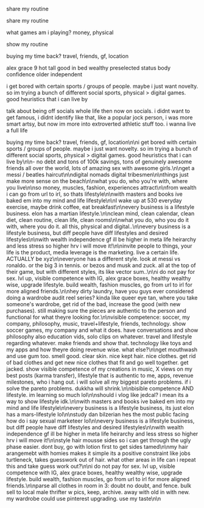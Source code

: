 share my routine

share my routine

what games am i playing? money, physical

show my routine

buying my time back?
travel, friends, gf, location

alex grace 9
hot
tall
good in bed
wealthy
preselected
status
body confidence
older
independent

i get bored with certain sports / groups of people. maybe i just want novelty. so im trying a bunch of different social sports, physical > digital games. good heuristics that i can live by

talk about being off socials whole life then now on socials. i didnt want to get famous, i didnt identify like that, like a popular jock person, i was more smart artsy, but now im more into extroverted athletic stuff too. i wanna live a full life

buying my time back? travel, friends, gf, location\n\ni get bored with certain sports / groups of people. maybe i just want novelty. so im trying a bunch of different social sports, physical > digital games. good heuristics that i can live by\n\n- no debt and tons of 100k savings, tons of genuinely awesome friends all over the world, lots of amazing sex with awesome girls.\n\nget a messi / beatles haircut\n\ndigital nomads digital tribesmen\n\nthings just make more sense on the beach\n\nwhat you do, who you're with, where you live\n\nso money, muscles, fashion, experiences attract\n\nfrom wealth i can go from url to irl, so thats lifestyle\n\nwith masters and books ive baked em into my mind and life lifestyle\n\nI wake up at 530 everyday exercise, maybe drink coffee, eat breakfast\n\nevery business is a lifestyle business. elon has a martian lifestyle.\n\nclean mind, clean calendar, clean diet, clean routine, clean life, clean rooms\n\nwhat you do, who you do it with, where you do it. all this, physical and digital..\n\nevery business is a lifestyle business, but diff people have diff lifestyles and desired lifestyles\n\nwith wealth independence gf ill be higher in meta life heirarchy and less stress so higher hrv i will move it!\n\ninvite people to things, your life is the product, media leverage is the marketing. live a certain life. ACTUALLY be xyz\n\neveryone has a different style. look at messi vs ronaldo. or the big 3 in tennis. or bezos and musk and zuck. all at the top of their game, but with different styles, its like vector sum..\n\ni do not pay for sex. lvl up, visible competence with IG, alex grace boxes, healthy wealthy wise, upgrade lifestyle. build wealth, fashion muscles, go from url to irl for more aligned friends.\n\nhey dirty laundry, have you guys ever considered doing a wardrobe audit reel series? kinda like queer eye tan, where you take someone's wardrobe, get rid of the bad, increase the good (with new purchases). still making sure the pieces are authentic to the person and functional for what theyre looking for.\n\nvisible competence: soccer, my company, philosophy, music, travel+lifestyle, friends, technology. show soccer games, my company and what it does. have conversations and show philosophy also education vids, solo clips on whatever. travel and lifestyle regarding whatever. make friends and show that. technology like toys and my apps and how theyre doing revenue wise. what else?\n\nget mouthwash and use gum too. smell good. clear skin. nice kept hair. nice clothes. get rid of bad clothes and get new nice clothes that fit and go well together. get jacked. show visible competence of my creations in music, X views on my best posts (karma transfer), lifestyle that is authentic to me, apps, revenue milestones, who i hang out. i will solve all my biggest pareto problems. if i solve the pareto problems. dukkha will shrink.\n\nbisible competence AND lifestyle. im learning so much lol\n\nshould i vlog like jedcal? i mean its a way to show lifestyle idk.\n\nwith masters and books ive baked em into my mind and life lifestyle\n\nevery business is a lifestyle business, its just elon has a mars-lifestyle lol\n\nstudy dan bilzerian hes the most public facing how do i say sexual marketeer lol\n\nevery business is a lifestyle business, but diff people have diff lifestyles and desired lifestyles\n\nwith wealth independence gf ill be higher in meta life heirarchy and less stress so higher hrv i will move it!\n\nstyle hair mousse sides so i can get through the ugly phase easier. dont buy, go with lotion first to get sides tamed\n\nmy hair arangemebt with homies makes it simple its a positive constraint like jobs turtleneck, takes guesswork out of hair. what other areas in life can i repeat this and take guess work out?\n\ni do not pay for sex. lvl up, visible competence with IG, alex grace boxes, healthy wealthy wise, upgrade lifestyle. build wealth, fashion muscles, go from url to irl for more aligned friends.\n\nparse all clothes in room in 3: doubt no doubt, and fence. bulk sell to local male thrifter w pics, keep, archive. away with old in with new. my wardrobe could use pinterest upgrading. use my taste\n\n